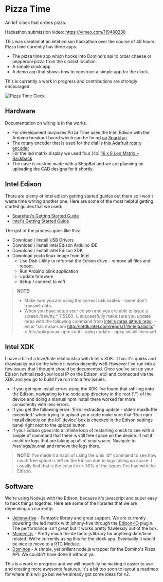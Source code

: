 Pizza Time
=================
An IoT clock that orders pizza. 

Hackathon submission video: https://vimeo.com/119480238

This was created at an intel edison hackathon over the course of 48 hours. Pizza time currently has three apps. 

* The pizza time app which hooks into Domino's api to order cheese or pepperoni pizza from the closest location. 
* A simple clock app.
* A demo app that shows how to construct a simple app for the clock. 

This is currently a work in progress and contributions are strongly encouraged. 

![Pizza Time Clock](https://dl.dropboxusercontent.com/u/1086285/artefact/pizza-time-2.jpg)

Hardware
---------------
Documentation on wiring is in the works. 
 
  - For development purposes Pizza Time uses the Intel Edison with the Arduino breakout board which can be found [on Sparkfun](https://www.sparkfun.com/products/13097). 
  - The rotary encoder that is used for the dial is [this Adafruit rotary encoder](http://www.adafruit.com/products/377)
  - For the led matrix display we used four (4x) [16 x 8 Led Matrix + Backback](http://www.adafruit.com/products/2044) 
  - The case is custom made with a ShopBot and we are planning on uploading the CAD designs for it shortly. 


Intel Edison
---------------

There are plenty of intel edison getting started guides out there so I won't waste time writing another one. Here are some of the most helpful getting started guides that we used: 

- [Sparkfun's Getting Started Guide](https://learn.sparkfun.com/tutorials/edison-getting-started-guide)
- [Intel's Getting Started Guide](https://software.intel.com/en-us/iot/getting-started)

The gist of the process goes like this:

- Download / Install USB Drivers
- Download / Install Intel Edison Arduino IDE
- Download / Install Intel Edison XDK
- Download yocto linux image from Intel
	- Use Disk Utility to reformat the Edison drive - remove all files and reboot
	- Run Arduino blink application
	- Update firmware
	- Setup / connect to wifi

> **NOTE:** 
> 
>- Make sure you are using the correct usb cables - some don't transmit data. 
>- When you have setup your edison and you are able to issue a screen /dev/tty.* 115200 -L successfully make sure you update mraa with the following command from [intel's mraa github repo](https://github.com/intel-iot-devkit/mraa):
	- echo "src mraa-upm http://iotdk.intel.com/repos/1.1/intelgalactic" > /etc/opkg/mraa-upm.conf
	- opkg update
	- opkg install libmraa0


Intel XDK
---------------

I have a bit of a love/hate relationship with Intel's XDK. It has it's quirks and drawbacks but on the whole it works decently well. However I've run into a few issues that I thought should be documented. Once you've set up your Edison (whitelisted your local IP on the Edison, etc) and connected via the XDK and you go to build I've run into a few issues:

- If you get npm install errors using the XDK I've found that ssh-ing onto the Edison, navigating to the node app directory in the root ('/') of the device and doing a manual npm install there worked far more consistently with less errors. 
- If you get the following error:  'Error extracting update - stderr maxBuffer exceeded.' when trying to upload your code make sure that 'Run npm install directly on the IoT device' box is checked in the Edison settings panel right next to the upload button. 
- If your Edison goes into a infinite loop of restarting check to see with a simple df command that there is still free space on the device. If not it could be logs that are taking up all of your space. Navigate to /var/logs/journal and remove the logs there. 


> **NOTE:**   I've made it a habit of using the unix 'df' command to see how much free space is left on the Edison due to logs taking up space. I usually find that is the culprit in > 30% of the issues I've had with the Edison. 



Software
---------------

We're using Node.js with the Edison, because it's javascript and super easy to hack things together. Here are some of the libraries that we are depending on currently:

* [Johnny-five](https://github.com/rwaldron/johnny-five) - Fantastic library and great support. We are currently powering the led matrix with johnny-five through the [Edison-IO](https://github.com/rwaldron/edison-io) plugin. The performance isn't great but it works pretty flawlessly out of the box. 
* [Moment.js](http://momentjs.com/) - Pretty much the de facto js library for anything date/time related. We're currently using this for the clock app. Eventually it would be nice to move to a RTC Module. 
* [Dominos](https://github.com/RIAEvangelist/node-dominos-pizza-api) - A simple, yet brillant node.js wrapper for the Domino's Pizza API. We couldn't have done it without ya. 

This is a work in progress and we will hopefully be making it easier to use and creating more awesome features. It's a bit too soon to layout a roadmap for where this will go but we've already got some ideas for v2. 

